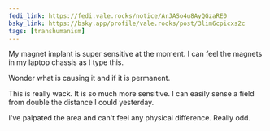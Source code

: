 ```yaml
---
fedi_link: https://fedi.vale.rocks/notice/ArJASo4u8AyQGzaRE0
bsky_link: https://bsky.app/profile/vale.rocks/post/3lim6cpicxs2c
tags: [transhumanism]
---
```


My magnet implant is super sensitive at the moment. I can feel the magnets in my laptop chassis as I type this.

Wonder what is causing it and if it is permanent.

This is really wack. It is so much more sensitive. I can easily sense a field from double the distance I could yesterday.

I've palpated the area and can't feel any physical difference. Really odd.
